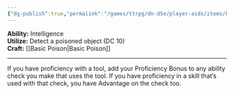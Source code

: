 ```yaml
---
{"dg-publish":true,"permalink":"/games/ttrpg/dn-d5e/player-aids/items/kits-tools-and-packs/poisoner-s-kit/","tags":["TTRPG/DND/5e","utility"]}
---
```



**Ability:** Intelligence  
**Utilize:** Detect a poisoned object (DC 10)  
**Craft:** [[Basic Poison\|Basic Poison]]

---

If you have proficiency with a tool, add your Proficiency Bonus to any ability check you make that uses the tool. If you have proficiency in a skill that’s used with that check, you have Advantage on the check too.